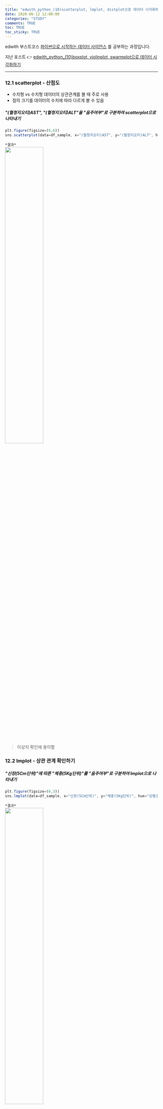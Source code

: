 ```yaml
---
title: "edwith_python_(10)scatterplot, lmplot, distplot으로 데이터 시각화하기"
date: 2020-06-12 12:00:00
categories: "STUDY"
comments: TRUE
toc: TRUE
toc_sticky: TRUE
---
```


edwith 부스트코스 [파이썬으로 시작하는 데이터 사이언스](https://www.edwith.org/boostcourse-ds-510/joinLectures/28137) 를 공부하는 과정입니다.    
  
지난 포스트 :point_right: [edwith_python_(10)boxplot, violinplot, swarmplot으로 데이터 시각화하기](https://masunii.github.io/study/edwith_%EA%B1%B4%EA%B0%95%EB%8D%B0%EC%9D%B4%ED%84%B0(5)/)  

--------------------------------------------------------

### 12.1 scatterplot - 산점도   
* 수치형 vs 수치형 데이터의 상관관계를 볼 때 주로 사용    
* 점의 크기를 데이터의 수치에 따라 다르게 볼 수 있음    


##### "(혈청지오티)AST", "(혈청지오티)ALT"을 "음주여부"로 구분하여 scatterplot으로 나타내기
```javascript
plt.figure(figsize=(6,6))
sns.scatterplot(data=df_sample, x="(혈청지오티)AST", y="(혈청지오티)ALT", hue="음주여부", size="체중(5Kg단위)")
```

`*결과*`  
<img src = "https://user-images.githubusercontent.com/50826051/84472540-4afdc780-acc2-11ea-9946-6a42f7a81bf3.png" width="50%">  

> 이상치 확인에 용이함  


### 12.2 lmplot - 상관 관계 확인하기  
##### "신장(5Cm단위)"에 따른 "체중(5Kg단위)"를 "음주여부"로 구분하여 lmplot으로 나타내기
```javascript
plt.figure(figsize=(6,3))
sns.lmplot(data=df_sample, x="신장(5Cm단위)", y="체중(5Kg단위)", hue="성별코드", col="음주여부")
```  

`*결과*`  
<img src = "https://user-images.githubusercontent.com/50826051/84472631-826c7400-acc2-11ea-93a3-6ade9f7b96f3.png" width="50%">  

> 신장과 체중은 양의 상관관계를 가지며, 남성이 여성보다 더 강한 상관관계를 보임.  
남성의 경우, 음주를 하는 사람이 더 강한 상관관계를 보임.  

##### lmplot으로 "수축기혈압", "이완기혈압"을 "음주여부"로 구분하여 나타내기
```javascript
sns.lmplot(data=df_sample, x="수축기혈압", y="이완기혈압", hue="음주여부")
```

`*결과*`  
<img src = "https://user-images.githubusercontent.com/50826051/84472695-a16b0600-acc2-11ea-9d22-1fd0adf693b7.png" width="50%">  

> 수축기혈압과 이완기혈압은 양의 상관관계를 가지고, 음주를 하는 사람에게 더 강한 상관관계를 가짐

##### "(혈청지오티)AST", "(혈청지오티)ALT"를 "음주여부"로 구분하여 lmplot으로 나타내기
```javascript
sns.lmplot(data=df_sample, x="(혈청지오티)AST", y="(혈청지오티)ALT", hue="음주여부")
```
`*결과*`  
<img src = "https://user-images.githubusercontent.com/50826051/84472758-c3648880-acc2-11ea-9de8-8028e1b257c7.png" width="50%">  

### 12.3 이상치 다루기

* 이상치가 있으면 데이터가 자세히 보이지 않거나, 이상치로 인해 회귀선이 달라지기도 함  
* 시각화를 통해 찾은 이상치를 제거하거나, 이상치만 따로 모아서 확인하기  

##### "(혈청지오티)AST"와 "(혈청지오티)ALT"가 400 미만인 값만 데이터프레임 형태로 추출하여 df_ASLT 변수에 담기
```javascript
df_ASLT = df_sample[(df_sample["(혈청지오티)AST"] < 400) & (df_sample["(혈청지오티)ALT"] < 400)]
```  
##### 이상치를 제거한 "(혈청지오티)AST"와 "(혈청지오티)ALT" 를 "음주여부"로 구분하여 lmplot으로 나타내기
```javascript
sns.lmplot(data=df_ASLT, x="(혈청지오티)AST", y="(혈청지오티)ALT", hue="음주여부") 
```

`*결과*`  
<img src = "https://user-images.githubusercontent.com/50826051/84472844-f27afa00-acc2-11ea-94a1-3e4c410ac155.png" width="50%">  

##### "(혈청지오티)AST" 또는 "(혈청지오티)ALT"가 400 이상인 값만 데이터프레임 형태로 추출하여 df_ASLT_high 변수에 담기
```javascript
df_ASLT_high = df[(df["(혈청지오티)AST"] >= 400) | (df["(혈청지오티)ALT"] >= 400)]
```
> | : 또는  

##### 위에서 구한 df_ASLT_high 데이터 프레임에 담겨진 혈청지오티가 높은 데이터만 따로 확인하기
```javascript
sns.lmplot(data=df_ASLT_high, x="(혈청지오티)AST", y="(혈청지오티)ALT", hue="음주여부") 
```

`*결과*`  
<img src = "https://user-images.githubusercontent.com/50826051/84472926-1cccb780-acc3-11ea-8c16-cadeb2e49e64.png" width="50%">  

### 12.4 distplot

##### distplot은 결측치가 있으면 그래프를 그릴 수 없음. 결측치를 제거한 데이터프레임을 변수로 지정
```javascript
df_chol = df[df["총콜레스테롤"].notnull()]
```
##### "총콜레스테롤"에 따른 distplot 나타내기
```javascript
sns.distplot(df_chol["총콜레스테롤"])
```

`*결과*`  
<img src = "https://user-images.githubusercontent.com/50826051/84472980-3cfc7680-acc3-11ea-9726-7bc46ea8e228.png" width="50%">  

> distplot을 사용하면 첨도와 왜도를 확인할 수 있음  
첨도: 분포의 꼬리부분의 길이와 중앙부분의 뾰족함에 대한 정보를 제공하는 통계량(정규분포는 첨도=0)  
왜도: 분포의 비대칭도를 나타내는 통계량(정규분포는 왜도 = 0)  
현재 총콜레스테롤에 이상치값이 있어서 왼쪽에 쏠려서 그래프가 나타남  


##### "음주여부"가 1인 값에 대한 "총콜레스테롤"을 distplot으로 나타내기
```javascript
sns.distplot(df_sample.loc[df["총콜레스테롤"].notnull() & (df_sample["음주여부"] == 1), "총콜레스테롤"])
```  
`*결과*`  
<img src = "https://user-images.githubusercontent.com/50826051/84473044-59001800-acc3-11ea-8bb6-fabc19199b61.png" width="50%">  

##### "음주여부"가 0인 값에 대한 "총콜레스테롤"을 distplot으로 나타내기
```javascript
sns.distplot(df_sample.loc[df_sample["총콜레스테롤"].notnull() & (df_sample["음주여부"] == 0), "총콜레스테롤"])
```

`*결과*`  
<img src = "https://user-images.githubusercontent.com/50826051/84473116-7339f600-acc3-11ea-8cca-fbba638045c8.png" width="50%">  


##### "음주여부" 값에 대한 "총콜레스테롤"을 하나의 kdeplot으로 나타내기
```javascript
plt.axvline(df_sample["총콜레스테롤"].mean(), linestyle=":")
sns.kdeplot(df_sample.loc[df_sample["총콜레스테롤"].notnull() & (df_sample["음주여부"] == 1), "총콜레스테롤"], label="음주 중")
sns.kdeplot(df_sample.loc[df_sample["총콜레스테롤"].notnull() & (df_sample["음주여부"] == 0), "총콜레스테롤"], label="음주 안 함")
```

`*결과*`  
<img src = "https://user-images.githubusercontent.com/50826051/84473183-8fd62e00-acc3-11ea-90c4-6d725746603f.png" width="50%">  

##### "음주여부" 값에 대한 "감마지티피"을 하나의 kdeplot으로 나타내기
```javascript
plt.axvline(df_sample["감마지티피"].mean(), linestyle=":")
sns.kdeplot(df_sample.loc[df_sample["감마지티피"].notnull() & (df_sample["음주여부"] == 1), "감마지티피"], label="음주 중")
sns.kdeplot(df_sample.loc[df_sample["감마지티피"].notnull() & (df_sample["음주여부"] == 0), "감마지티피"], label="음주 안 함")
```

`*결과*`  
<img src = "https://user-images.githubusercontent.com/50826051/84473235-a7151b80-acc3-11ea-9a01-bb4d77c6e097.png" width="50%">  

> 음주 하지 않는 사람들의 첨도가 더 크게 나타남  


